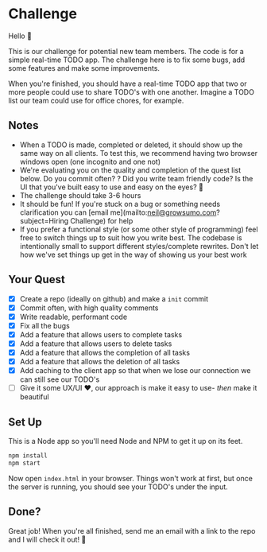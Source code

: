 # Challenge
Hello :wave:

This is our challenge for potential new team members. The code is for a simple real-time TODO app. The challenge here is to fix some bugs, add some features and make some improvements.

When you're finished, you should have a real-time TODO app that two or more people could use to share TODO's with one another. Imagine a TODO list our team could use for office chores, for example.

## Notes
- When a TODO is made, completed or deleted, it should show up the same way on all clients. To test this, we recommend having two browser windows open (one incognito and one not)
- We're evaluating you on the quality and completion of the quest list below. Do you commit often? ? Did you write team friendly code? Is the UI that
you've built easy to use and easy on the eyes? :eyes:
- The challenge should take 3-6 hours
- It should be fun! If you're stuck on a bug or something needs clarification you can [email me](mailto:neil@growsumo.com?subject=Hiring Challenge) for help
- If you prefer a functional style (or some other style of programming) feel free to switch things up to suit how you write best. The codebase is intentionally small to support different styles/complete rewrites. Don't let how we've set things up get in the way of showing us your best work

##  Your Quest
- [x] Create a repo (ideally on github) and make a `init` commit
- [x] Commit often, with high quality comments
- [x] Write readable, performant code
- [x] Fix all the bugs
- [x] Add a feature that allows users to complete tasks
- [x] Add a feature that allows users to delete tasks
- [x] Add a feature that allows the completion of all tasks
- [x] Add a feature that allows the deletion of all tasks
- [x] Add caching to the client app so that when we lose our connection we can still see our TODO's
- [ ] Give it some UX/UI :heart:, our approach is make it easy to use- _then_ make it beautiful

## Set Up
This is a Node app so you'll need Node and NPM to get it up on its feet.

```sh
npm install
npm start
```

Now open `index.html` in your browser. Things won't work at first, but once the server is running, you should see your TODO's under the input.

## Done?
Great job! When you're all finished, send me an email with a link to the repo and I will check it out! 🙌
